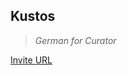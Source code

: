 ## Kustos

> *German for Curator*

[Invite URL](https://discord.com/api/oauth2/authorize?client_id=1170546909660840086&permissions=395673979904&scope=bot%20applications.commands)